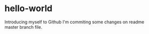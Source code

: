 # hello-world
Introducing myself to Github
I'm commiting some changes on readme master branch file.

